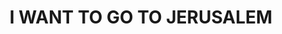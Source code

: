 ---
capo: 0
id: 0
lang: en-us
page: 217-2
step: cat
subtitle: ''
tags:
- heb
title: I WANT TO GO TO JERUSALEM
---